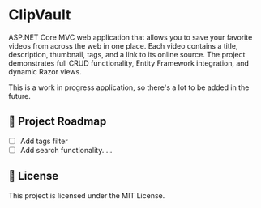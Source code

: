 # ClipVault

ASP.NET Core MVC web application that allows you to save your favorite videos from across the web in one place.
Each video contains a title, description, thumbnail, tags, and a link to its online source. The project demonstrates full CRUD functionality, Entity Framework integration, and dynamic Razor views.

This is a work in progress application, so there's a lot to be added in the future.


## :sunrise_over_mountains: Project Roadmap

- [ ] Add tags filter
- [ ] Add search functionality.
...

## :scroll: License

This project is licensed under the MIT License.